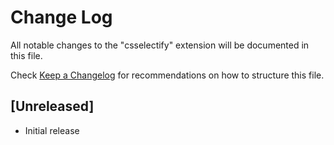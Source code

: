 # Change Log

All notable changes to the "csselectify" extension will be documented in this file.

Check [Keep a Changelog](http://keepachangelog.com/) for recommendations on how to structure this file.

## [Unreleased]

- Initial release